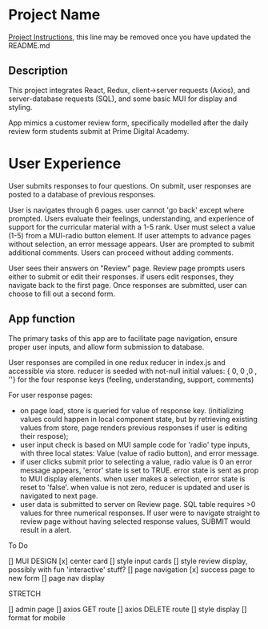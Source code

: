 # Project Name

[Project Instructions](./INSTRUCTIONS.md), this line may be removed once you have updated the README.md

## Description

This project integrates React, Redux, client->server requests (Axios), and server-database requests (SQL), and some basic MUI for display and styling.

App mimics a customer review form, specifically modelled after the daily review form students submit at Prime Digital Academy.

# User Experience

User submits responses to four questions. On submit, user responses are posted to a database of previous responses.

User is navigates through 6 pages. user cannot 'go back' except where prompted.
Users evaluate their feelings, understanding, and experience of support for the curricular material with a 1-5 rank.
    User must select a value (1-5) from a MUI-radio button element. If user attempts to advance pages without selection, an error message appears.
User are prompted to submit additional comments. Users can proceed without adding comments.

User sees their answers on "Review" page. Review page prompts users either to submit or edit their responses.
    if users edit responses, they navigate back to the first page. 
Once responses are submitted, user can choose to fill out a second form.

## App function

The primary tasks of this app are to facilitate page navigation, ensure proper user inputs, and allow form submission to database.

User responses are compiled in one redux reducer in index.js and accessible via store.
reducer is seeded with not-null initial values: { 0, 0 ,0 , ''} for the four response keys (feeling, understanding, support, comments)

For user response pages:
- on page load, store is queried for value of response key. (initializing values could happen in local component state, but by retrieving existing values from store, page renders previous responses if user is editing their respose);
- user input check is based on MUI sample code for 'radio' type inputs, with three local states: Value (value of radio button), and error message.
- if user clicks submit prior to selecting a value, radio value is 0 an error message appears, 'error' state is set to TRUE. error state is sent as prop to MUI display elements. when user makes a selection, error state is reset to 'false'. when value is not zero, reducer is updated and user is navigated to next page.
- user data is submitted to server on Review page. SQL table requires >0 values for three numerical responses. If user were to navigate straight to review page without having selected response values, SUBMIT would result in a alert.
    

To Do

[] MUI DESIGN
    [x] center card
    [] style input cards
    [] style review display, possibly with fun 'interactive' stuff?
[] page navigation
    [x] success page to new form
    [] page nav display

STRETCH

[] admin page
    [] axios GET route
    [] axios DELETE route
    [] style display
[] format for mobile
